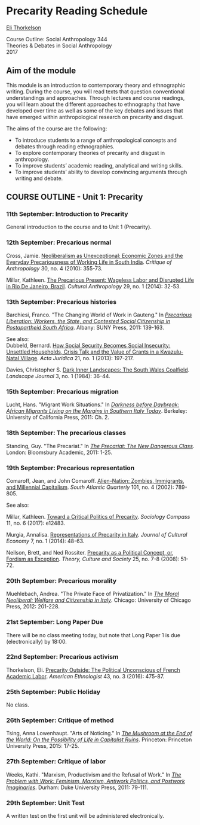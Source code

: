 # Precarity Reading Schedule #  

[Eli Thorkelson](http://decasia.org/)

Course Outline: Social Anthropology 344  
Theories & Debates in Social Anthropology  
2017  

## Aim of the module   

This module is an introduction to contemporary theory and ethnographic writing. During the course, you will read texts that question conventional understandings and approaches. Through lectures and course readings, you will learn about the different approaches to ethnography that have developed over time as well as some of the key debates and issues that have emerged within anthropological research on precarity and disgust.  

The aims of the course are the following:  

- To introduce students to a range of anthropological concepts and debates through reading ethnographies.
- To explore contemporary theories of precarity and disgust in anthropology.
- To improve students’ academic reading, analytical and writing skills.
- To improve students’ ability to develop convincing arguments through writing and debate.

## COURSE OUTLINE - Unit 1: Precarity  

### 11th September: Introduction to Precarity  

General introduction to the course and to Unit 1 (Precarity).  

###  12th September: Precarious normal  

Cross, Jamie. [Neoliberalism as Unexceptional: Economic Zones and the Everyday Precariousness of Working Life in South India](http://dx.doi.org/10.1177/0308275X10372467). *Critique of Anthropology* 30, no. 4 (2010): 355-73.  

Millar, Kathleen. [The Precarious Present: Wageless Labor and Disrupted Life in Rio De Janeiro, Brazil](http://dx.doi.org/10.14506/ca29.1.04). *Cultural Anthropology* 29, no. 1 (2014): 32-53.  


### 13th September: Precarious histories  

Barchiesi, Franco. "The Changing World of Work in Gauteng." In [*Precarious Liberation: Workers, the State, and Contested Social Citizenship in Postapartheid South Africa*](https://books.google.com/books?vid=ISBN9781438436104). Albany: SUNY Press, 2011: 139-163.

See also:  
Dubbeld, Bernard. [How Social Security Becomes Social Insecurity: Unsettled Households, Crisis Talk and the Value of Grants in a Kwazulu-Natal Village](http://dx.doi.org/10520/EJC148459). *Acta Juridica* 21, no. 1 (2013): 197-217.  

Davies, Christopher S. [Dark Inner Landscapes: The South Wales Coalfield](http://www.jstor.org/stable/43322629). *Landscape Journal* 3, no. 1 (1984): 36-44.  

### 15th September: Precarious migration  

Lucht, Hans. "Migrant Work Situations." In [*Darkness before Daybreak: African Migrants Living on the Margins in Southern Italy Today*](https://books.google.com/books?vid=ISBN9780520270732).  Berkeley: University of California Press, 2011: Ch. 2.

### 18th September: The precarious classes  

Standing, Guy. "The Precariat." In [*The Precariat: The New Dangerous Class*](https://books.google.com/books?vid=ISBN9781849663519).  London: Bloomsbury Academic, 2011: 1-25.

### 19th September: Precarious representation  

Comaroff, Jean, and John Comaroff. [Alien-Nation: Zombies, Immigrants, and Millennial Capitalism](http://dx.doi.org/10.1215/00382876-101-4-779). *South Atlantic Quarterly* 101, no. 4 (2002): 789-805.

See also:

Millar, Kathleen. [Toward a Critical Politics of Precarity](http://dx.doi.org/10.1111/soc4.12483). *Sociology Compass* 11, no. 6 (2017): e12483.  

Murgia, Annalisa. [Representations of Precarity in Italy](http://dx.doi.org/10.1080/17530350.2013.856336). *Journal of Cultural Economy* 7, no. 1 (2014): 48-63.  

Neilson, Brett, and Ned Rossiter. [Precarity as a Political Concept, or, Fordism as Exception](http://dx.doi.org/10.1177/0263276408097796). *Theory, Culture and Society* 25, no. 7-8 (2008): 51-72.  

### 20th September: Precarious morality  

Muehlebach, Andrea. "The Private Face of Privatization." In [*The Moral Neoliberal: Welfare and Citizenship in Italy*](https://books.google.com/books?vid=ISBN978-0-226-54540-0).  Chicago: University of Chicago Press, 2012: 201-228.

### 21st September: Long Paper Due  

There will be no class meeting today, but note that Long Paper 1 is due (electronically) by 18:00.   

### 22nd September: Precarious activism  

Thorkelson, Eli. [Precarity Outside: The Political Unconscious of French Academic Labor](http://dx.doi.org/10.1111/amet.12340). *American Ethnologist* 43, no. 3 (2016): 475-87.  

### 25th September: Public Holiday  

No class.  

### 26th September: Critique of method  

Tsing, Anna Lowenhaupt. "Arts of Noticing." In [*The Mushroom at the End of the World: On the Possibility of Life in Capitalist Ruins*](https://books.google.com/books?vid=ISBN978-0-691-16275-1).  Princeton: Princeton University Press, 2015: 17-25.

### 27th September: Critique of labor  

Weeks, Kathi. "Marxism, Productivism and the Refusal of Work." In [*The Problem with Work: Feminism, Marxism, Antiwork Politics, and Postwork Imaginaries*](https://books.google.com/books?vid=ISBN978-0-823-512-2).  Durham: Duke University Press, 2011: 79-111.

### 29th September: Unit Test  

A written test on the first unit will be administered electronically.
